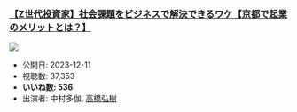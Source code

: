 ### [【Z世代投資家】社会課題をビジネスで解決できるワケ【京都で起業のメリットとは？】](https://www.youtube.com/watch?v=lIck3irpps4)
[![](https://img.youtube.com/vi/lIck3irpps4/sddefault.jpg)](https://www.youtube.com/watch?v=lIck3irpps4)
-   公開日: 2023-12-11
-   視聴数: 37,353
-   **いいね数: 536**
-   出演者: 中村多伽, [高橋弘樹](/rehacq_fan/people/高橋弘樹 "wikilink")
